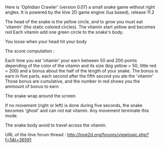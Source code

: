Here is 'Ophidian Crawler' (version 0.07) a small snake game without right angles.
It is powered by the löve 2D game engine (lua based), release 11.2

The head of the snake is the yellow circle, and to grow you must eat 'vitamin' (the static colored circles).
The vitamin start yellow and becomes red
Each vitamin add one green circle to the snake's body.

You loose when your head hit your body

The score computation :

Each time you eat 'vitamin' your earn between 50 and 200 points depending of the color of the vitamin and its size (big yellow = 50, little red = 200) and a bonus about the half of the length of your snake.
The bonus is earn in five parts, each second after the fifth second you ate the 'vitamin'
Those bonus are cumulative, and the number in red shows you the ammount of bonus to earn

The snake wrap around the screen

If no movement (right or left) is done during five seconds, the snake becomes 'ghost' and can not eat vitamin. Any movement terminate this mode.

The snake body avoid to travel across the vitamin.

URL of the löve forum thread : http://love2d.org/forums/viewtopic.php?f=5&t=36591
